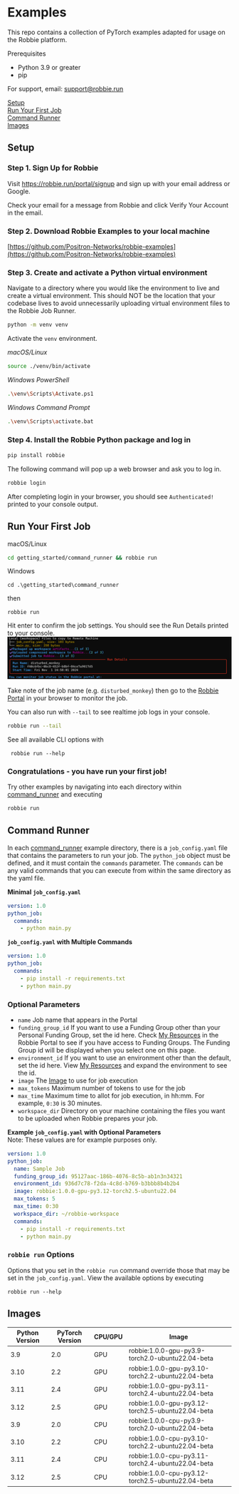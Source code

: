 # Examples
This repo contains a collection of PyTorch examples adapted for usage on the Robbie platform.

Prerequisites
- Python 3.9 or greater
- pip

For support, email: support@robbie.run

[Setup](#setup)  
[Run Your First Job](#run-your-first-job)  
[Command Runner](#command-runner)  
[Images](#images)

## Setup

### Step 1. Sign Up for Robbie
Visit https://robbie.run/portal/signup and sign up with your email address or Google. 

Check your email for a message from Robbie and click Verify Your Account in the email.

### Step 2. Download Robbie Examples to your local machine
[https://github.com/Positron-Networks/robbie-examples](https://github.com/Positron-Networks/robbie-examples)

### Step 3. Create and activate a Python virtual environment
Navigate to a directory where you would like the environment to live and create a virtual environment. 
This should NOT be the location that your codebase lives to avoid unnecessarily uploading virtual environment files to the Robbie Job Runner.
```sh
python -m venv venv
```

Activate the `venv` environment.  

*macOS/Linux*
```sh
source ./venv/bin/activate
```
*Windows PowerShell*
```sh
.\venv\Scripts\Activate.ps1
```
*Windows Command Prompt*
```sh
.\venv\Scripts\activate.bat
```

### Step 4. Install the Robbie Python package and log in
```sh
pip install robbie
```

The following command will pop up a web browser and ask you to log in.
```sh
robbie login
```

After completing login in your browser, you should see `Authenticated!` printed to your console output. 

## Run Your First Job
macOS/Linux
```sh
cd getting_started/command_runner && robbie run
```

Windows
```shell
cd .\getting_started\command_runner
```
then
```shell
robbie run
```

Hit enter to confirm the job settings. You should see the Run Details printed to your console.
![Run Details](img/getting_started_run_details.png)

Take note of the job name (e.g. `disturbed_monkey`) then go to the [Robbie Portal](https://robbie.run/portal/app/my-runs) in your browser to monitor the job.

You can also run with `--tail` to see realtime job logs in your console.

```sh
robbie run --tail
```

See all available CLI options with 
```shell
 robbie run --help
```

### Congratulations - you have run your first job!
Try other examples by navigating into each directory within [command_runner](./command_runner) and executing
```sh
robbie run
```

## Command Runner
In each [command_runner](./command_runner) example directory, there is a `job_config.yaml` file that contains the parameters to run your job. The `python_job` 
object must be defined, and it must contain the `commands` parameter. The `commands` can be any valid commands that you can 
execute from within the same directory as the yaml file.

**Minimal `job_config.yaml`**
```yaml
version: 1.0
python_job:
  commands:
    - python main.py
```
**`job_config.yaml` with Multiple Commands**
```yaml
version: 1.0
python_job:
  commands:
    - pip install -r requirements.txt
    - python main.py
```

### Optional Parameters  
- `name` Job name that appears in the Portal 
- `funding_group_id` If you want to use a Funding Group other than your Personal Funding Group, set the id here. Check [My Resources](https://robbie.run/portal/app/my-resources) in the Robbie Portal to see if you have access to Funding Groups. The Funding Group id will be displayed when you select one on this page.
- `environment_id` If you want to use an environment other than the default, set the id here. View [My Resources](https://robbie.run/portal/app/my-resources) and expand the environment to see the id.
- `image` The [Image](#images) to use for job execution
- `max_tokens` Maximum number of tokens to use for the job
- `max_time` Maximum time to allot for job execution, in hh:mm. For example, `0:30` is 30 minutes.
- `workspace_dir` Directory on your machine containing the files you want to be uploaded when Robbie prepares your job.

**Example `job_config.yaml` with Optional Parameters**  
Note: These values are for example purposes only.
```yaml
version: 1.0
python_job:
  name: Sample Job
  funding_group_id: 95127aac-186b-4076-8c5b-ab1n3n34321
  environment_id: 936d7c78-f2da-4c8d-b769-b3bbb8b4b2b4
  image: robbie:1.0.0-gpu-py3.12-torch2.5-ubuntu22.04
  max_tokens: 5
  max_time: 0:30
  workspace_dir: ~/robbie-workspace
  commands:
    - pip install -r requirements.txt
    - python main.py
```

### `robbie run` Options
Options that you set in the `robbie run` command override those that may be set in the `job_config.yaml`. View the available options by executing
```shell
robbie run --help
```

## Images
| Python Version | PyTorch Version | CPU/GPU | Image                                             |
|----------------|-----------------|---------|---------------------------------------------------|
| 3.9            | 2.0             | GPU     | robbie:1.0.0-gpu-py3.9-torch2.0-ubuntu22.04-beta  |
| 3.10           | 2.2             | GPU     | robbie:1.0.0-gpu-py3.10-torch2.2-ubuntu22.04-beta |
| 3.11           | 2.4             | GPU     | robbie:1.0.0-gpu-py3.11-torch2.4-ubuntu22.04-beta |
| 3.12           | 2.5             | GPU     | robbie:1.0.0-gpu-py3.12-torch2.5-ubuntu22.04-beta |
| 3.9            | 2.0             | CPU     | robbie:1.0.0-cpu-py3.9-torch2.0-ubuntu22.04-beta  |
| 3.10           | 2.2             | CPU     | robbie:1.0.0-cpu-py3.10-torch2.2-ubuntu22.04-beta |
| 3.11           | 2.4             | CPU     | robbie:1.0.0-cpu-py3.11-torch2.4-ubuntu22.04-beta |
| 3.12           | 2.5             | CPU     | robbie:1.0.0-cpu-py3.12-torch2.5-ubuntu22.04-beta |